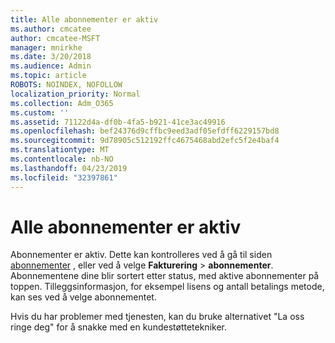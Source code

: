 ```yaml
---
title: Alle abonnementer er aktiv
ms.author: cmcatee
author: cmcatee-MSFT
manager: mnirkhe
ms.date: 3/20/2018
ms.audience: Admin
ms.topic: article
ROBOTS: NOINDEX, NOFOLLOW
localization_priority: Normal
ms.collection: Adm_O365
ms.custom: ''
ms.assetid: 71122d4a-df0b-4fa5-b921-41ce3ac49916
ms.openlocfilehash: bef24376d9cffbc9eed3adf05efdff6229157bd8
ms.sourcegitcommit: 9d78905c512192ffc4675468abd2efc5f2e4baf4
ms.translationtype: MT
ms.contentlocale: nb-NO
ms.lasthandoff: 04/23/2019
ms.locfileid: "32397861"
---
```

# <a name="all-subscriptions-are-active"></a>Alle abonnementer er aktiv

Abonnementer er aktiv. Dette kan kontrolleres ved å gå til siden [abonnementer](https://go.microsoft.com/fwlink/p/?linkid=842054) , eller ved å velge **Fakturering** \> **abonnementer**. Abonnementene dine blir sortert etter status, med aktive abonnementer på toppen. Tilleggsinformasjon, for eksempel lisens og antall betalings metode, kan ses ved å velge abonnementet.
  
Hvis du har problemer med tjenesten, kan du bruke alternativet "La oss ringe deg" for å snakke med en kundestøttetekniker.
  

